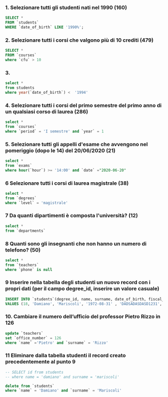 ### 1. Selezionare tutti gli studenti nati nel 1990 (160)

```SQL
SELECT * 
FROM `students`
WHERE `date_of_birth` LIKE '1990%';
```

### 2. Selezionare tutti i corsi che valgono più di 10 crediti (479)

```SQL
SELECT * 
FROM `courses`
where `cfu` > 10
```

### 3.

```SQL
select *
from students
where year(`date_of_birth`) <  '1994'
```


### 4. Selezionare tutti i corsi del primo semestre del primo anno di un qualsiasi corso di laurea (286)

```SQL
select *
from `courses`
where `period` = 'I semestre' and `year` = 1
```

### 5. Selezionare tutti gli appelli d'esame che avvengono nel pomeriggio (dopo le 14) del 20/06/2020 (21)

```SQL
select *
from `exams`
where hour(`hour`) >= '14:00' and `date` ="2020-06-20"
```

 
### 6  Selezionare tutti i corsi di laurea magistrale (38)
```SQL
select *
from `degrees`
where `level` = 'magistrale'
```


### 7 Da quanti dipartimenti è composta l'università? (12)
```SQL
select *
from `departments`

```



### 8 Quanti sono gli insegnanti che non hanno un numero di telefono? (50)
```SQL
select *
from `teachers`
where `phone` is null

```



### 9 Inserire nella tabella degli studenti un nuovo record con i propri dati (per il campo degree_id, inserire un valore casuale)

```SQL
INSERT INTO `students`(degree_id, name, surname, date_of_birth, fiscal_code, enrolment_date, registration_number, email)
VALUES (18, 'Damiano', 'Mariscoli', '1972-08-31' , 'DADSADASDASD1231', '2019-04-16', 672344, 'daibnib@gmail.com' );
```



### 10. Cambiare il numero dell’ufficio del professor Pietro Rizzo in 126

```SQL
update `teachers`
set `office_number` = 126
where `name` ='Pietro' and `surname` = 'Rizzo'
```


### 11 Eliminare dalla tabella studenti il record creato precedentemente al punto 9

```SQL
-- SELECT id from students
-- where name = 'damiano' and surname = 'mariscoli' 

delete from `students`
where `name` = 'Damiano' and `surname` = 'Mariscoli'
```




